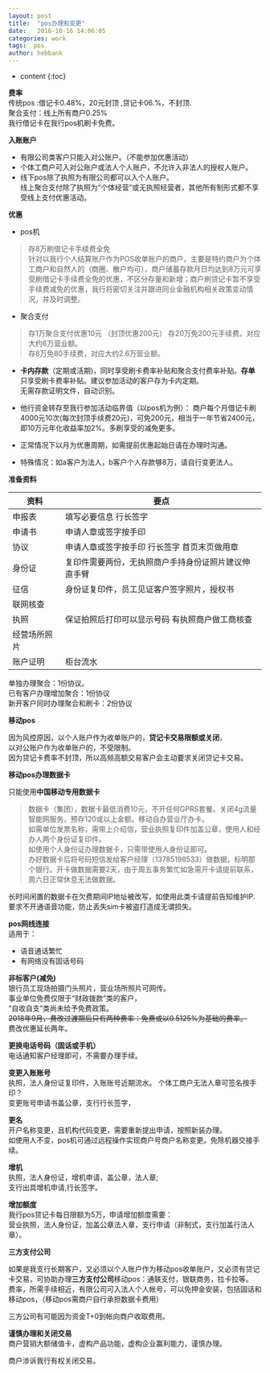 ```yaml
---
layout: post
title:  "pos办理和变更"
date:   2016-10-16 14:06:05
categories: work
tags:  pos
author: hebbank
---
```


* content
{:toc}


**费率**   
传统pos :借记卡0.48%，20元封顶 ,贷记卡06.%，不封顶.  
聚合支付：线上所有商户0.25%  
我行借记卡在我行pos机刷卡免费。  




**入账账户**   
- 有限公司类客户只能入对公账户。（不能参加优惠活动）  
- 个体工商户可入对公账户或法人个人账户，不允许入非法人的授权人账户。    
- 线下pos除了执照为有限公司都可以入个人账户。   
线上聚合支付除了执照为“个体经营”或无执照经营者，其他所有制形式都不享受线上支付优惠活动。

**优惠**   

- pos机   
>存8万刷借记卡手续费全免  
针对以我行个人结算账户作为POS收单账户的商户，主要是特约商户为个体工商户和自然人的（商圈、散户均可），商户储蓄存款月日均达到8万元可享受刷借记卡手续费全免的优惠，不区分存量和新增；商户刷贷记卡暂不享受手续费减免的优惠，我行将密切关注并跟进同业金融机构相关政策变动情况，并及时调整。​  

- 聚合支付

>存1万聚合支付优惠10元 （封顶优惠200元）
存20万免200元手续费。对应大约6万营业额。  
存8万免80手续费，对应大约2.6万营业额。  

 - **卡内存款**（定期或活期)，同时享受刷卡费率补贴和聚合支付费率补贴。**存单** 只享受刷卡费率补贴。建议参加活动的客户存为卡内定期。  
 无需存款证明文件，自动识别。  

 - 他行资金转存至我行参加活动临界值（以pos机为例）：
商户每个月借记卡刷4000元10次(每次封顶手续费20元)，可免200元，相当于一年节省2400元，即10万元年化收益率加2%。多刷享受的减免更多。     
 - 正常情况下以月为优惠周期，如需提前优惠起始日请在办理时沟通。  
 - 特殊情况：如a客户为法人，b客户个人存款够8万，请自行变更法人。  

**准备资料**   

资料|要点  
---|---   
申报表|填写必要信息 行长签字  
申请书|申请人章或签字按手印  
协议|申请人章或签字按手印 行长签字  首页末页做用章   
身份证|复印件需要两份，无执照商户手持身份证照片建议伸直手臂  
征信|身份证复印件，员工见证客户签字照片，授权书    
联网核查|  
执照|保证拍照后打印可以显示号码 有执照商户做工商核查  
经营场所照片|  
账户证明|柜台流水  


单独办理聚合：1份协议。  
已有客户办理增加聚合：1份协议   
新开客户同时办理聚合和刷卡：2份协议  

**移动pos**   

因为风控原因，以个人账户作为收单账户的，**贷记卡交易限额或关闭**，  
以对公账户作为收单账户的，不受限制。  
因为贷记卡费率不封顶，所以高频高额交易客户会主动要求关闭贷记卡交易。  

**移动pos办理数据卡**   

只能使用**中国移动专用数据卡**  
> 数据卡（集团），数据卡最低消费10元，不开任何GPRS套餐。关闭4g流量智能网服务，预存120或以上金额。移动自办营业厅办卡。  
如需单位发票名称，需带上介绍信，营业执照复印件加盖公章，使用人和经办人两个身份证复印件。  
如使用个人身份证办理数据卡，只需带使用人身份证即可。  
办好数据卡后将号码短信发给客户经理（13785198533）做数据，标明那个银行。开卡做数据需要2天，由于周五事务繁忙如急需开卡请提前联系，周六日正常休息无法做数据。   

长时间闲置的数据卡在欠费期间IP地址被改写，如使用此类卡请提前告知维护IP.  
要求不开通语音功能，防止丢失sim卡被盗打造成无谓损失。   

**pos网线连接**   
适用于：  
- 语音通话繁忙  
- 有网络没有固话号码   

**非标客户(减免)**   
银行员工现场拍摄门头照片，营业场所照片可网传。  
事业单位免费仅限于“财政拨款”类的客户，  
“自收自支”类尚未给予免费政策。  
~~2018年9月，费改过渡期后只有两种费率：免费或以0.5125%为基础的费率。~~    
费改优惠延长两年。  

**更换电话号码（固话或手机）**   
电话通知客户经理即可，不需要办理手续。   

**变更入账账号**   
执照，法人身份证复印件，入账账号近期流水。  个体工商户无法人章可签名按手印？  
变更账号申请书盖公章，支行行长签字，

**更名**  
开户名称变更，且机构代码变更，需要重新提出申请，按照新装办理。  
如使用人不变，pos机可通过远程操作实现商户号商户名称变更。免除机器交接手续。  

**增机**  
执照，法人身份证，增机申请，盖公章，法人章;  
支行出具增机申请,行长签字。  

**增加额度**  
我行pos贷记卡每日限额为5万，申请增加额度需要：  
营业执照，法人身份证，加盖公章法人章，支行申请（非制式，支行加盖行法人章）。  

**三方支付公司**   

如果是我支行长期客户，又必须以个人账户作为移动pos收单账户，又必须有贷记卡交易，可协助办理**三方支付公司**移动pos：通联支付，银联商务，拉卡拉等。  
费率，所需手续相近，有限公司可入法人个人帐号，可以免押金安装，包括固话和移动pos，（移动pos需商户自行承担数据卡费用）   

三方公司有可能因为资金T+0到帐向商户收取费用。  

**谨慎办理和关闭交易**   
商户营销大额储值卡，虚构产品功能，虚构企业赢利能力，谨慎办理。   

商户涉诉我行有权关闭交易。  
